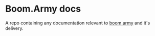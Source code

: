 # Boom.Army docs

A repo containing any documentation relevant to [boom.army](https://boom.army) and it's delivery.
